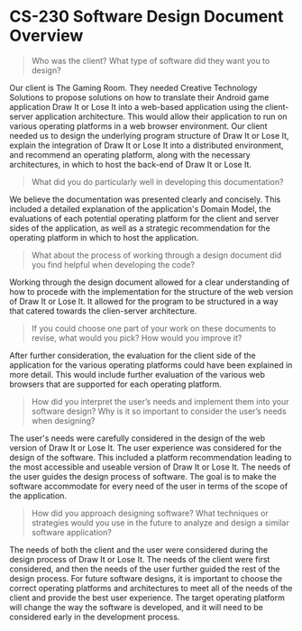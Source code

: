 # CS-230 Software Design Document Overview

> Who was the client? What type of software did they want you to design?

Our client is The Gaming Room. They needed Creative Technology Solutions to propose solutions on how to translate their Android game application Draw It or Lose It into a web-based application using the client-server application architecture. This would allow their application to run on various operating platforms in a web browser environment. Our client needed us to design the underlying program structure of Draw It or Lose It, explain the integration of Draw It or Lose It into a distributed environment, and recommend an operating platform, along with the necessary architectures, in which to host the back-end of Draw It or Lose It.

> What did you do particularly well in developing this documentation?

We believe the documentation was presented clearly and concisely. This included a detailed explanation of the application's Domain Model, the evaluations of each potential operating platform for the client and server sides of the application, as well as a strategic recommendation for the operating platform in which to host the application.

> What about the process of working through a design document did you find helpful when developing the code?

Working through the design document allowed for a clear understanding of how to procede with the implementation for the structure of the web version of Draw It or Lose It. It allowed for the program to be structured in a way that catered towards the clien-server architecture.

> If you could choose one part of your work on these documents to revise, what would you pick? How would you improve it?

After further consideration, the evaluation for the client side of the application for the various operating platforms could have been explained in more detail. This would include further evaluation of the various web browsers that are supported for each operating platform.

> How did you interpret the user’s needs and implement them into your software design? Why is it so important to consider the user’s needs when designing?

The user's needs were carefully considered in the design of the web version of Draw It or Lose It. The user experience was considered for the design of the software. This included a platform recommendation leading to the most accessible and useable version of Draw It or Lose It. The needs of the user guides the design process of software. The goal is to make the software accommodate for every need of the user in terms of the scope of the application.

> How did you approach designing software? What techniques or strategies would you use in the future to analyze and design a similar software application?

The needs of both the client and the user were considered during the design process of Draw It or Lose It. The needs of the client were first considered, and then the needs of the user further guided the rest of the design process. For future software designs, it is important to choose the correct operating platforms and architectures to meet all of the needs of the client and provide the best user experience. The target operating platform will change the way the software is developed, and it will need to be considered early in the development process.
